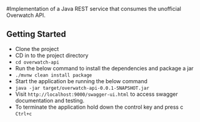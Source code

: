 #Implementation of a Java REST service that consumes the unofficial Overwatch API.

## Getting Started
* Clone the project
* CD in to the project directory
* `cd overwatch-api`
* Run the below command to install the dependencies and package a jar
* `./mvnw clean install package`
* Start the application be running the below command
* `java -jar target/overwatch-api-0.0.1-SNAPSHOT.jar`
* Visit `http://localhost:9000/swagger-ui.html` to access swagger documentation and testing.
* To terminate the application hold down the control key and press c `Ctrl+c`